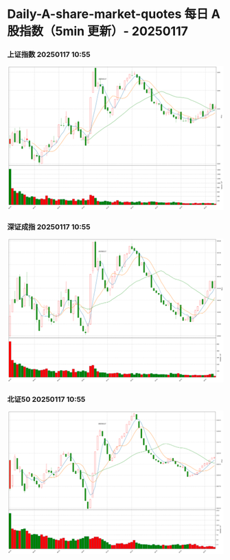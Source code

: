
# Daily-A-share-market-quotes 每日 A 股指数（5min 更新）- 20250117

### 上证指数 20250117 10:55
![](./fig/2025/1/20250117-sh000001.png)

### 深证成指 20250117 10:55
![](./fig/2025/1/20250117-sz399001.png)

### 北证50 20250117 10:55
![](./fig/2025/1/20250117-bj899050.png)
